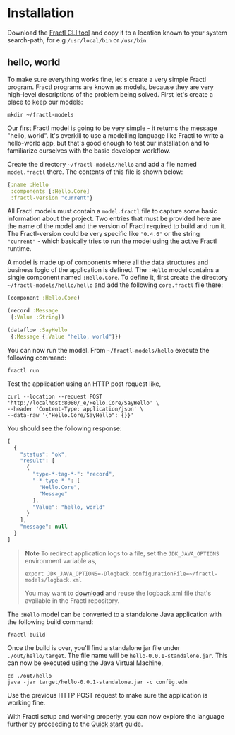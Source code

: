 # Installation

Download the [Fractl CLI tool](https://raw.githubusercontent.com/fractl-io/fractl-releases/87fe3632fca9cf1e9bdd4b2655ed89fed345d6ae/fractl) and copy it to a location known to your system search-path, for e.g `/usr/local/bin` or `/usr/bin`.

## hello, world

To make sure everything works fine, let's create a very simple Fractl program. Fractl programs are known as models,
because they are very high-level descriptions of the problem being solved. First let's create a place to keep our models:


```shell
mkdir ~/fractl-models
```

Our first Fractl model is going to be very simple - it returns the message "hello, world". It's overkill to use a
modelling language like Fractl to write a hello-world app, but that's good enough to test our installation and to
familiarize ourselves with the basic developer workflow.

Create the directory `~/fractl-models/hello` and add a file named `model.fractl` there.
The contents of this file is shown below:

```clojure
{:name :Hello
 :components [:Hello.Core]
 :fractl-version "current"}
```

All Fractl models must contain a `model.fractl` file to capture some basic information about the project.
Two entries that must be provided here are the name of the model and the version of Fractl required to build and run it.
The Fractl-version could be very specific like `"0.4.6"` or the string `"current"` - which basically tries to run the model
using the active Fractl runtime.

A model is made up of components where all the data structures and business logic of the application is defined.
The `:Hello` model contains a single component named `:Hello.Core`. To define it, first create
the directory `~/fractl-models/hello/hello` and add the following `core.fractl` file there:

```clojure
(component :Hello.Core)

(record :Message
 {:Value :String})

(dataflow :SayHello
 {:Message {:Value "hello, world"}})
```

You can now run the model. From `~/fractl-models/hello` execute the following command:

```shell
fractl run
```

Test the application using an HTTP post request like,

```shell
curl --location --request POST 'http://localhost:8080/_e/Hello.Core/SayHello' \
--header 'Content-Type: application/json' \
--data-raw '{"Hello.Core/SayHello": {}}'
```

You should see the following response:

```javascript
[
  {
    "status": "ok",
    "result": [
      {
        "type-*-tag-*-": "record",
        "-*-type-*-": [
          "Hello.Core",
          "Message"
        ],
        "Value": "hello, world"
      }
    ],
    "message": null
  }
]
```

> **Note** To redirect application logs to a file, set the `JDK_JAVA_OPTIONS` environment variable as,
>
>  ```shell
>  export JDK_JAVA_OPTIONS=-Dlogback.configurationFile=~/fractl-models/logback.xml
>  ```
> You may want to [download](https://github.com/fractl-io/fractl/blob/main/resources/logback.xml) and reuse the logback.xml
> file that's available in the Fractl repository.

The `:Hello` model can be converted to a standalone Java application with the following build command:

```shell
fractl build
```

Once the build is over, you'll find a standalone jar file under `./out/hello/target`.
The file name will be `hello-0.0.1-standalone.jar`. This can now be executed using the Java Virtual Machine,

```shell
cd ./out/hello
java -jar target/hello-0.0.1-standalone.jar -c config.edn
```

Use the previous HTTP POST request to make sure the application is working fine.

With Fractl setup and working properly, you can now explore the language further by proceeding to the [Quick start](quick-start) guide.
